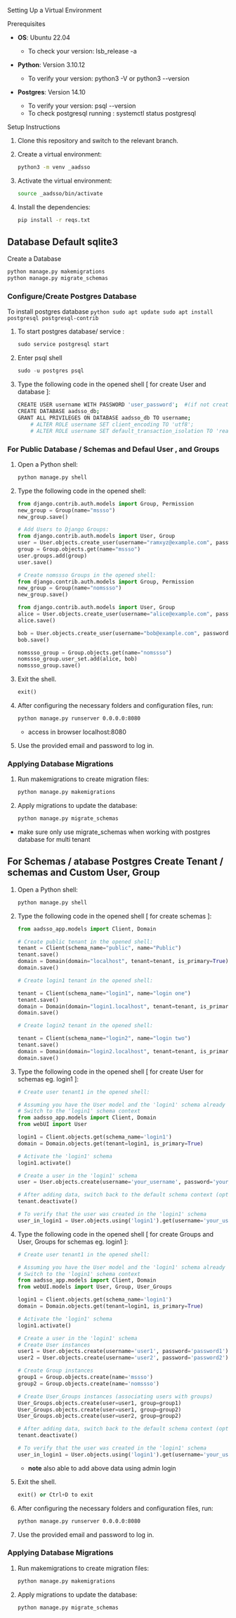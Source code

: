 Setting Up a Virtual Environment

Prerequisites

- **OS**: Ubuntu 22.04
  - To check your version: lsb_release -a
  
- **Python**: Version 3.10.12
  - To verify your version: python3 -V or python3 --version

- **Postgres**: Version 14.10
  - To verify your version: psql --version
  - To check postgresql running : systemctl status postgresql

Setup Instructions

1. Clone this repository and switch to the relevant branch.

2. Create a virtual environment:

    ```bash
    python3 -m venv _aadsso
    ```

3. Activate the virtual environment:
    
    ```bash
    source _aadsso/bin/activate
    ```

4. Install the dependencies:

    ```bash
    pip install -r reqs.txt
    ```

## Database Default sqlite3
Create a Database
```bash
python manage.py makemigrations
python manage.py migrate_schemas
```

### Configure/Create Postgres Database

To install postgres database
    ```python
    sudo apt update
    sudo apt install postgresql postgresql-contrib
    ```

1. To start postgres database/ service :
    ```python
    sudo service postgresql start    
    ```
2. Enter psql shell
    ```python
    sudo -u postgres psql    
    ```
3. Type the following code in the opened shell [ for create User and database ]:

    ```bash
    CREATE USER username WITH PASSWORD 'user_password';  #(if not created)
    CREATE DATABASE aadsso_db;
    GRANT ALL PRIVILEGES ON DATABASE aadsso_db TO username;
        # ALTER ROLE username SET client_encoding TO 'utf8';
        # ALTER ROLE username SET default_transaction_isolation TO 'read committed';  
    ```

### For Public Database / Schemas and Defaul User , and Groups
 
1. Open a Python shell:

    ```bash
    python manage.py shell
    ```

2. Type the following code in the opened shell:

    ```python
    from django.contrib.auth.models import Group, Permission
    new_group = Group(name="mssso")
    new_group.save()

    # Add Users to Django Groups:
    from django.contrib.auth.models import User, Group
    user = User.objects.create_user(username="ramxyz@example.com", password="98765")
    group = Group.objects.get(name="mssso")
    user.groups.add(group)
    user.save()
      ```

    ```python
    # Create nomssso Groups in the opened shell:
    from django.contrib.auth.models import Group, Permission
    new_group = Group(name="nomssso")
    new_group.save()

    from django.contrib.auth.models import User, Group
    alice = User.objects.create_user(username="alice@example.com", password="333")
    alice.save()

    bob = User.objects.create_user(username="bob@example.com", password="515151")
    bob.save()

    nomssso_group = Group.objects.get(name="nomssso")
    nomssso_group.user_set.add(alice, bob)
    nomssso_group.save()
    ```

3. Exit the shell.
    ```python
    exit()
    ```
4. After configuring the necessary folders and configuration files, run:

    ```bash
    python manage.py runserver 0.0.0.0:8080
    ```
    - access in browser localhost:8080

5. Use the provided email and password to log in. 

### Applying Database Migrations

1. Run makemigrations to create migration files:
    
    ```bash
    python manage.py makemigrations
    ```
2. Apply migrations to update the database:
    
    ```bash
    python manage.py migrate_schemas
    ```

- make sure only use migrate_schemas when working with postgres database for multi tenant

## For Schemas / atabase Postgres Create Tenant / schemas and Custom User, Group

1. Open a Python shell:

    ```bash
    python manage.py shell
    ```

2. Type the following code in the opened shell [ for create schemas ]:

    ```python
    from aadsso_app.models import Client, Domain

    # Create public tenant in the opened shell:
    tenant = Client(schema_name="public", name="Public")
    tenant.save()
    domain = Domain(domain="localhost", tenant=tenant, is_primary=True)
    domain.save()

    # Create login1 tenant in the opened shell:

    tenant = Client(schema_name="login1", name="login one")
    tenant.save()
    domain = Domain(domain="login1.localhost", tenant=tenant, is_primary=True)
    domain.save()

    # Create login2 tenant in the opened shell:

    tenant = Client(schema_name="login2", name="login two")
    tenant.save()
    domain = Domain(domain="login2.localhost", tenant=tenant, is_primary=True)
    domain.save()
    ```

3. Type the following code in the opened shell [ for create User for schemas eg. login1 ]:

    ```python
    # Create user tenant1 in the opened shell:

    # Assuming you have the User model and the 'login1' schema already created
    # Switch to the 'login1' schema context
    from aadsso_app.models import Client, Domain
    from webUI import User
    
    login1 = Client.objects.get(schema_name='login1')
    domain = Domain.objects.get(tenant=login1, is_primary=True)

    # Activate the 'login1' schema
    login1.activate()

    # Create a user in the 'login1' schema
    user = User.objects.create(username='your_username', password='your_password')

    # After adding data, switch back to the default schema context (optional)
    tenant.deactivate()

    # To verify that the user was created in the 'login1' schema
    user_in_login1 = User.objects.using('login1').get(username='your_username')

    ```

4. Type the following code in the opened shell [ for create Groups and User, Groups for schemas eg. login1 ]:

    ```python
    # Create user tenant1 in the opened shell:

    # Assuming you have the User model and the 'login1' schema already created
    # Switch to the 'login1' schema context
    from aadsso_app.models import Client, Domain
    from webUI.models import User, Group, User_Groups
    
    login1 = Client.objects.get(schema_name='login1')
    domain = Domain.objects.get(tenant=login1, is_primary=True)

    # Activate the 'login1' schema
    login1.activate()

    # Create a user in the 'login1' schema
    # Create User instances
    user1 = User.objects.create(username='user1', password='password1')
    user2 = User.objects.create(username='user2', password='password2')

    # Create Group instances
    group1 = Group.objects.create(name='mssso')
    group2 = Group.objects.create(name='nomssso')

    # Create User_Groups instances (associating users with groups)
    User_Groups.objects.create(user=user1, group=group1)
    User_Groups.objects.create(user=user1, group=group2)
    User_Groups.objects.create(user=user2, group=group2)

    # After adding data, switch back to the default schema context (optional)
    tenant.deactivate()

    # To verify that the user was created in the 'login1' schema
    user_in_login1 = User.objects.using('login1').get(username='your_username')

    ```

    - **note** also able to add above data using admin login 

4. Exit the shell.
    ```python
    exit() or Ctrl+D to exit
    ```

5. After configuring the necessary folders and configuration files, run:

    ```bash
    python manage.py runserver 0.0.0.0:8080
    ```

6. Use the provided email and password to log in. 

### Applying Database Migrations

1. Run makemigrations to create migration files:
    
    ```bash
    python manage.py makemigrations
    ```

2. Apply migrations to update the database:
    
    ```bash
    python manage.py migrate_schemas
    ```
